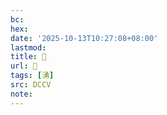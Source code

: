 ```yaml
---
bc:
hex:
date: '2025-10-13T10:27:08+08:00'
lastmod:
title: 􂺷
url: 􂺷
tags: [湧]
src: DCCV
note:
---
```

